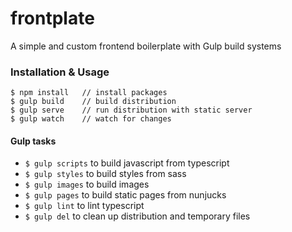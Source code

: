 # frontplate
A simple and custom frontend boilerplate with Gulp build systems


### Installation & Usage
```
$ npm install	// install packages
$ gulp build	// build distribution
$ gulp serve	// run distribution with static server
$ gulp watch	// watch for changes
```

#### Gulp tasks
- `$ gulp scripts` to build javascript from typescript
- `$ gulp styles` to build styles from sass
- `$ gulp images` to build images
- `$ gulp pages` to build static pages from nunjucks
- `$ gulp lint` to lint typescript
- `$ gulp del` to clean up distribution and temporary files
